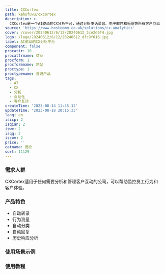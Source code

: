 ```yaml
---
title: CXCortex
path: kehufuwu/cxcortex
description: >-
  CXCortex是一个AI驱动的CX分析平台，通过分析电话录音、电子邮件和短信等所有客户互动，理解并自动分类和响应这些互动。根据历史响应，可以自动回复或提供建议。
source: 'https://www.hostcomm.co.uk/solutions/cx-analytics'
cover: /cover/20240612/6/12/20240612_5ce2d6f4.jpg
logo: /logo/20240612/6/12/20240612_dfc9f616.jpg
label: AI驱动的CX分析平台
component: false
procattr: 10
procattrname: 商业
procform: 1
procformname: 网站
proctype: 1
proctypename: 普通产品
tags:
  - AI
  - CX
  - 分析
  - 自动化
  - 客户互动
createTime: '2023-08-14 11:35:12'
updateTime: '2023-08-18 20:15:33'
lang: en
isicp: 2
isqian: 2
iswx: 2
isqq: 2
iscom: 2
price: ''
catname: 商业
sort: 11129
---
```




### 需求人群
CXCortex适用于任何需要分析和管理客户互动的公司，可以帮助监控员工行为和客户体验。

### 产品特色
- 自动转录
- 行为测量
- 自动分类
- 自动回复
- 历史响应分析

### 使用场景示例


### 使用教程


  
